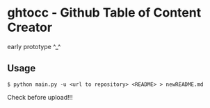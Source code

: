 # ghtocc - Github Table of Content Creator

early prototype ^_^

## Usage

```
$ python main.py -u <url to repository> <README> > newREADME.md
```

Check before upload!!!